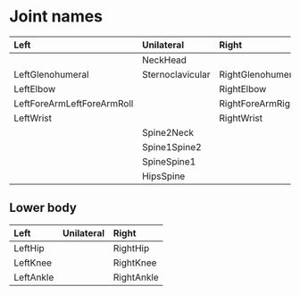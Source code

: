 # Joint names

| Left                       | Unilateral       | Right                        |
| :------------------------- | :--------------- | :--------------------------- |
|                            | NeckHead         |                              |
| LeftGlenohumeral           | Sternoclavicular | RightGlenohumeral            |
| LeftElbow                  |                  | RightElbow                   |
| LeftForeArmLeftForeArmRoll |                  | RightForeArmRightForeArmRoll |
| LeftWrist                  |                  | RightWrist                   |
|                            | Spine2Neck       |                              |
|                            | Spine1Spine2     |                              |
|                            | SpineSpine1      |                              |
|                            | HipsSpine        |                              |

## Lower body

| Left                       | Unilateral       | Right                        |
| :------------------------- | :--------------- | :--------------------------- |
| LeftHip                    |                  | RightHip                     |
| LeftKnee                   |                  | RightKnee                    |
| LeftAnkle                  |                  | RightAnkle                   |
